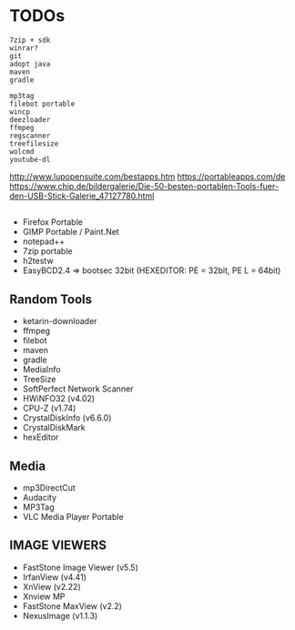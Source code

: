 # TODOs
	7zip + sdk
	winrar?
	git
	adopt java
	maven
	gradle
	
	mp3tag
	filebot portable
	wincp
	deezloader
	ffmpeg
	regscanner
	treefilesize
	wolcmd
	youtube-dl

http://www.lupopensuite.com/bestapps.htm
https://portableapps.com/de
https://www.chip.de/bildergalerie/Die-50-besten-portablen-Tools-fuer-den-USB-Stick-Galerie_47127780.html

## 
- Firefox Portable
- GIMP Portable / Paint.Net
- notepad++
- 7zip portable
- h2testw
- EasyBCD2.4 => bootsec 32bit (HEXEDITOR: PE  = 32bit, PE L = 64bit)

## Random Tools
- ketarin-downloader
- ffmpeg
- filebot
- maven
- gradle
- MediaInfo
- TreeSize
- SoftPerfect Network Scanner
- HWiNFO32 (v4.02)
- CPU-Z (v1.74)
- CrystalDiskInfo (v6.6.0)
- CrystalDiskMark
- hexEditor


## Media

- mp3DirectCut
- Audacity
- MP3Tag
- VLC Media Player Portable

## IMAGE VIEWERS
- FastStone Image Viewer (v5.5)
- IrfanView (v4.41)
- XnView (v2.22)
- Xnview MP
- FastStone MaxView (v2.2)
- NexusImage (v1.1.3)